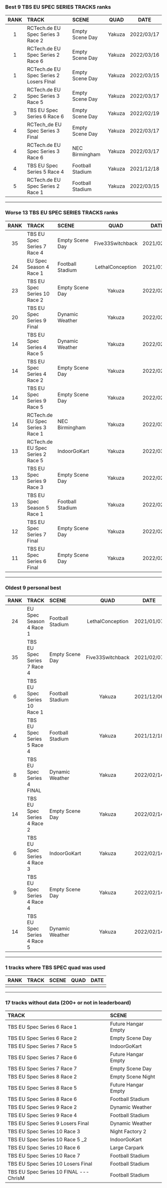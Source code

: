 ### Best 9 TBS EU SPEC SERIES TRACKS ranks
|RANK|TRACK|SCENE|QUAD|DATE|
|:---:|:---|:---|:---:|:---:|
|1|RCTech.de EU Spec Series 3 Race 2|Empty Scene Day|Yakuza|2022/03/17|
|1|RCTech.de EU Spec Series 2 Race 6|Empty Scene Day|Yakuza|2022/03/16|
|1|RCTech.de EU Spec Series 2 Losers FInal|Empty Scene Day|Yakuza|2022/03/15|
|2|RCTech.de EU Spec Series 3 Race 5|Empty Scene Day|Yakuza|2022/03/17|
|3|TBS EU Spec Series 6 Race 6|Empty Scene Day|Yakuza|2022/02/19|
|4|RCTech_de EU Spec Series 3 Final|Empty Scene Day|Yakuza|2022/03/17|
|4|RCTech.de EU Spec Series 3 Race 6|NEC Birmingham|Yakuza|2022/03/17|
|4|TBS EU Spec Series 5 Race 4|Football Stadium|Yakuza|2021/12/18|
|5|RCTech.de EU Spec Series 2 Race 1|Football Stadium|Yakuza|2022/03/15|
---
### Worse 13 TBS EU SPEC SERIES TRACKS ranks
|RANK|TRACK|SCENE|QUAD|DATE|
|:---:|:---|:---|:---:|:---:|
|35|TBS EU Spec Series 7 Race 4|Empty Scene Day|Five33Switchback|2021/02/07|
|24|EU Spec Season 4 Race 1|Football Stadium|LethalConception|2021/01/07|
|23|TBS EU Spec Series 10 Race 2|Empty Scene Day|Yakuza|2022/02/15|
|20|TBS EU Spec Series 9 Final|Dynamic Weather|Yakuza|2022/02/23|
|14|TBS EU Spec Series 4 Race 5|Dynamic Weather|Yakuza|2022/02/14|
|14|TBS EU Spec Series 4 Race 2|Empty Scene Day|Yakuza|2022/02/14|
|14|TBS EU Spec Series 9 Race 5|Empty Scene Day|Yakuza|2022/02/26|
|14|RCTech.de EU Spec Series 3 Race 1|NEC Birmingham|Yakuza|2022/03/16|
|13|RCTech.de EU Spec Series 2 Race 5|IndoorGoKart|Yakuza|2022/03/15|
|13|TBS EU Spec Series 9 Race 3|Empty Scene Day|Yakuza|2022/02/25|
|13|TBS EU Spec Season 5 Race 1|Football Stadium|Yakuza|2022/02/15|
|12|TBS EU Spec Series 7 Final|Empty Scene Day|Yakuza|2022/02/21|
|11|TBS EU Spec Series 6 Final|Empty Scene Day|Yakuza|2022/02/18|
---
### Oldest 9 personal best
|RANK|TRACK|SCENE|QUAD|DATE|
|:---:|:---|:---|:---:|:---:|
|24|EU Spec Season 4 Race 1|Football Stadium|LethalConception|2021/01/07|
|35|TBS EU Spec Series 7 Race 4|Empty Scene Day|Five33Switchback|2021/02/07|
|6|TBS EU Spec Series 10 Race 1|Football Stadium|Yakuza|2021/12/06|
|4|TBS EU Spec Series 5 Race 4|Football Stadium|Yakuza|2021/12/18|
|8|TBS EU Spec Series 4 FINAL|Dynamic Weather|Yakuza|2022/02/14|
|14|TBS EU Spec Series 4 Race 2|Empty Scene Day|Yakuza|2022/02/14|
|6|TBS EU Spec Series 4 Race 3|IndoorGoKart|Yakuza|2022/02/14|
|9|TBS EU Spec Series 4 Race 4|Empty Scene Day|Yakuza|2022/02/14|
|14|TBS EU Spec Series 4 Race 5|Dynamic Weather|Yakuza|2022/02/14|
---
### 1 tracks where TBS SPEC quad was used
|RANK|TRACK|SCENE|QUAD|DATE|
|:---:|:---|:---|:---:|:---:|
||||||
---
### 17 tracks without data (200+ or not in leaderboard)
|TRACK|SCENE|
|:---|:---|
|TBS EU Spec Series 6 Race 1|Future Hangar Empty|
|TBS EU Spec Series 6 Race 2|Empty Scene Day|
|TBS EU Spec Series 7 Race 5|IndoorGoKart|
|TBS EU Spec Series 7 Race 6|Future Hangar Empty|
|TBS EU Spec Series 7 Race 7|Empty Scene Day|
|TBS EU Spec Series 8 Race 2|Empty Scene Night|
|TBS EU Spec Series 8 Race 5|Future Hangar Empty|
|TBS EU Spec Series 8 Race 6|Football Stadium|
|TBS EU Spec Series 9 Race 2|Dynamic Weather|
|TBS EU Spec Series 9 Race 4|Football Stadium|
|TBS EU Spec Series 9 Losers Final|Dynamic Weather|
|TBS EU Spec Series 10 Race 3|Night Factory 2|
|TBS EU Spec Series 10 Race 5 _2|IndoorGoKart|
|TBS EU Spec Series 10 Race 6|Large Carpark|
|TBS EU Spec Series 10 Race 7|Football Stadium|
|TBS EU Spec Series 10 Losers Final|Football Stadium|
|TBS EU Spec Series 10 FINAL --- ChrisM|Football Stadium|
